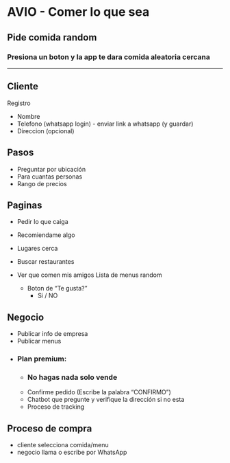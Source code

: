 # AVIO - Comer lo que sea

## Pide comida random

### Presiona un boton y la app te dara comida aleatoria cercana

---

## Cliente

Registro

- Nombre
- Telefono (whatsapp login) - enviar link a whatsapp (y guardar)
- Direccion (opcional)

## Pasos

- Preguntar por ubicación
- Para cuantas personas
- Rango de precios

## Paginas

- Pedir lo que caiga
- Recomiendame algo
- Lugares cerca
- Buscar restaurantes

- Ver que comen mis amigos
  Lista de menus random
  - Boton de “Te gusta?”
    - Si / NO

## Negocio

- Publicar info de empresa
- Publicar menus
- ### Plan premium:
  - ### No hagas nada solo vende
  - Confirme pedido (Escribe la palabra “CONFIRMO”)
  - Chatbot que pregunte y verifique la dirección si no esta
  - Proceso de tracking

## Proceso de compra

- cliente selecciona comida/menu
- negocio llama o escribe por WhatsApp
